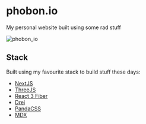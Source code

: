 # phobon.io

My personal website built using some rad stuff

![phobon_io](https://github.com/phobon/phobon.io/assets/18899867/51e662fc-a4b0-4637-aa9e-53bb8443854e)

## Stack

Built using my favourite stack to build stuff these days:

- [NextJS](https://nextjs.org/)
- [ThreeJS](https://threejs.org/)
- [React 3 Fiber](https://github.com/pmndrs/react-three-fiber)
- [Drei](https://github.com/pmndrs/drei)
- [PandaCSS](https://panda-css.com/)
- [MDX](https://mdxjs.com/)
